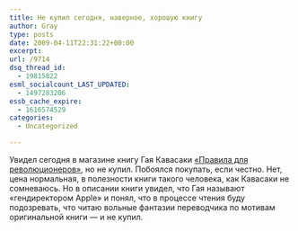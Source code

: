 ```yaml
---
title: Не купил сегодня, наверное, хорошую книгу
author: Gray
type: posts
date: 2009-04-11T22:31:22+00:00
excerpt:
url: /9714
dsq_thread_id:
  - 19815822
esml_socialcount_LAST_UPDATED:
  - 1497283206
essb_cache_expire:
  - 1616574529
categories:
  - Uncategorized

---
```








<p style="clear: both">
  Увидел сегодня в магазине книгу Гая Кавасаки <a href="http://www.ozon.ru/context/detail/id/3596609/?partner=searchengines" target="_blank">&#171;Правила для революционеров&#187;</a>, но не купил. Побоялся покупать, если честно. Нет, цена нормальная, в полезности книги такого человека, как Кавасаки не сомневаюсь. Но в описании книги увидел, что Гая называют &#171;гендиректором Apple&#187; и понял, что в процессе чтения буду подозревать, что читаю вольные фантазии переводчика по мотивам оригинальной книги &#8212; и не купил.
</p>